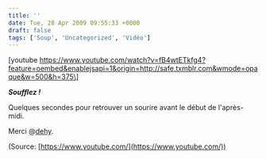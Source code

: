 ```yaml
---
title: ''
date: Tue, 28 Apr 2009 09:55:33 +0000
draft: false
tags: ['Soup', 'Uncategorized', 'Vidéo']
---
```


\[youtube https://www.youtube.com/watch?v=fB4wtETkfg4?feature=oembed&enablejsapi=1&origin=http://safe.txmblr.com&wmode=opaque&w=500&h=375\]

**_Soufflez !_**

Quelques secondes pour retrouver un sourire avant le début de l'après-midi.

Merci @[dehy](http://twitter.com/dehy).

(Source: [https://www.youtube.com/](https://www.youtube.com/))